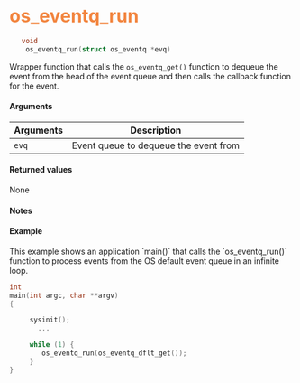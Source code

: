 ## <font color="F2853F" style="font-size:24pt"> os_eventq_run</font>

```c
   void
    os_eventq_run(struct os_eventq *evq)
```
Wrapper function that calls the `os_eventq_get()` function to dequeue the event from the head of the event queue and then calls the callback function for the event.

#### Arguments

| Arguments | Description |
|-----------|-------------|
| `evq`|  Event queue to dequeue the event from |

#### Returned values

None

#### Notes


#### Example

<Add text to set up the context for the example here>
This example shows an application `main()` that calls the `os_eventq_run()` function to process events from the OS default event queue in an infinite loop.

```c
int
main(int argc, char **argv)
{

     sysinit();
       ...

     while (1) {
        os_eventq_run(os_eventq_dflt_get());
     }
}
```

